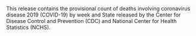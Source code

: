 This release contains the provisional count of deaths involving coronavirus disease 2019 (COVID-19) by week and State released by the Center for Disease Control and Prevention (CDC) and National Center for Health Statistics (NCHS).